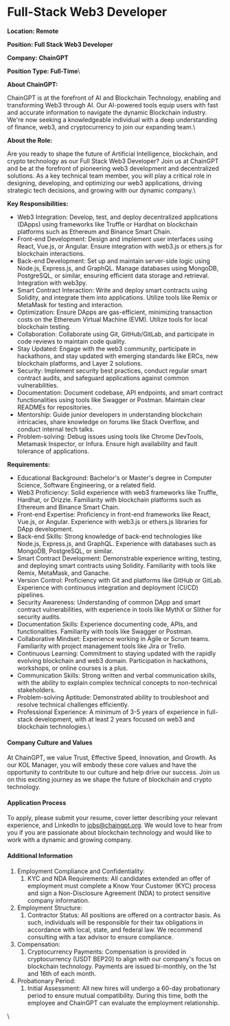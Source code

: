 # Full-Stack Web3 Developer

**Location: Remote**

**Position: Full Stack Web3 Developer**

**Company: ChainGPT**

**Position Type: Full-Time**\


**About ChainGPT:**

ChainGPT is at the forefront of AI and Blockchain Technology, enabling and transforming Web3 through AI. Our AI-powered tools equip users with fast and accurate information to navigate the dynamic Blockchain industry. We're now seeking a knowledgeable individual with a deep understanding of finance, web3, and cryptocurrency to join our expanding team.\


**About the Role:**

Are you ready to shape the future of Artificial Intelligence, blockchain, and crypto technology as our Full Stack Web3 Developer? Join us at ChainGPT and be at the forefront of pioneering web3 development and decentralized solutions. As a key technical team member, you will play a critical role in designing, developing, and optimizing our web3 applications, driving strategic tech decisions, and growing with our dynamic company.\


**Key Responsibilities:**

* Web3 Integration: Develop, test, and deploy decentralized applications (DApps) using frameworks like Truffle or Hardhat on blockchain platforms such as Ethereum and Binance Smart Chain.
* Front-end Development: Design and implement user interfaces using React, Vue.js, or Angular. Ensure integration with web3.js or ethers.js for blockchain interactions.
* Back-end Development: Set up and maintain server-side logic using Node.js, Express.js, and GraphQL. Manage databases using MongoDB, PostgreSQL, or similar, ensuring efficient data storage and retrieval. Integration with web3py.
* Smart Contract Interaction: Write and deploy smart contracts using Solidity, and integrate them into applications. Utilize tools like Remix or MetaMask for testing and interaction.
* Optimization: Ensure DApps are gas-efficient, minimizing transaction costs on the Ethereum Virtual Machine (EVM). Utilize tools for local blockchain testing.
* Collaboration: Collaborate using Git, GitHub/GitLab, and participate in code reviews to maintain code quality.&#x20;
* Stay Updated: Engage with the web3 community, participate in hackathons, and stay updated with emerging standards like ERCs, new blockchain platforms, and Layer 2 solutions.
* Security: Implement security best practices, conduct regular smart contract audits, and safeguard applications against common vulnerabilities.
* Documentation: Document codebase, API endpoints, and smart contract functionalities using tools like Swagger or Postman. Maintain clear READMEs for repositories.
* Mentorship: Guide junior developers in understanding blockchain intricacies, share knowledge on forums like Stack Overflow, and conduct internal tech talks.
* Problem-solving: Debug issues using tools like Chrome DevTools, Metamask Inspector, or Infura. Ensure high availability and fault tolerance of applications.

**Requirements:**

* Educational Background: Bachelor's or Master's degree in Computer Science, Software Engineering, or a related field.
* Web3 Proficiency: Solid experience with web3 frameworks like Truffle, Hardhat, or Drizzle. Familiarity with blockchain platforms such as Ethereum and Binance Smart Chain.
* Front-end Expertise: Proficiency in front-end frameworks like React, Vue.js, or Angular. Experience with web3.js or ethers.js libraries for DApp development.
* Back-end Skills: Strong knowledge of back-end technologies like Node.js, Express.js, and GraphQL. Experience with databases such as MongoDB, PostgreSQL, or similar.
* Smart Contract Development: Demonstrable experience writing, testing, and deploying smart contracts using Solidity. Familiarity with tools like Remix, MetaMask, and Ganache.
* Version Control: Proficiency with Git and platforms like GitHub or GitLab. Experience with continuous integration and deployment (CI/CD) pipelines.
* Security Awareness: Understanding of common DApp and smart contract vulnerabilities, with experience in tools like MythX or Slither for security audits.
* Documentation Skills: Experience documenting code, APIs, and functionalities. Familiarity with tools like Swagger or Postman.
* Collaborative Mindset: Experience working in Agile or Scrum teams. Familiarity with project management tools like Jira or Trello.
* Continuous Learning: Commitment to staying updated with the rapidly evolving blockchain and web3 domain. Participation in hackathons, workshops, or online courses is a plus.
* Communication Skills: Strong written and verbal communication skills, with the ability to explain complex technical concepts to non-technical stakeholders.
* Problem-solving Aptitude: Demonstrated ability to troubleshoot and resolve technical challenges efficiently.
* Professional Experience: A minimum of 3-5 years of experience in full-stack development, with at least 2 years focused on web3 and blockchain technologies.\


#### Company Culture and Values

At ChainGPT, we value Trust, Effective Speed, Innovation, and Growth. As our KOL Manager, you will embody these core values and have the opportunity to contribute to our culture and help drive our success. Join us on this exciting journey as we shape the future of blockchain and crypto technology.

#### Application Process

To apply, please submit your resume, cover letter describing your relevant experience, and LinkedIn to [jobs@chaingpt.org](mailto:jobs@chaingpt.org). We would love to hear from you if you are passionate about blockchain technology and would like to work with a dynamic and growing company.

#### Additional Information

1. Employment Compliance and Confidentiality:
   1. KYC and NDA Requirements: All candidates extended an offer of employment must complete a Know Your Customer (KYC) process and sign a Non-Disclosure Agreement (NDA) to protect sensitive company information.
2. Employment Structure:
   1. Contractor Status: All positions are offered on a contractor basis. As such, individuals will be responsible for their tax obligations in accordance with local, state, and federal law. We recommend consulting with a tax advisor to ensure compliance.
3. Compensation:
   1. Cryptocurrency Payments: Compensation is provided in cryptocurrency (USDT BEP20) to align with our company's focus on blockchain technology. Payments are issued bi-monthly, on the 1st and 16th of each month.
4. Probationary Period:
   1. Initial Assessment: All new hires will undergo a 60-day probationary period to ensure mutual compatibility. During this time, both the employee and ChainGPT can evaluate the employment relationship.

\

